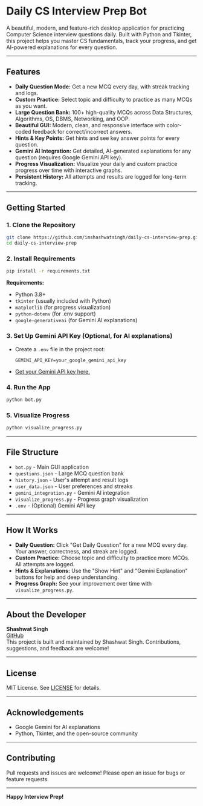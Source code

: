 # Daily CS Interview Prep Bot

A beautiful, modern, and feature-rich desktop application for practicing Computer Science interview questions daily. Built with Python and Tkinter, this project helps you master CS fundamentals, track your progress, and get AI-powered explanations for every question.

---

## Features

- **Daily Question Mode:** Get a new MCQ every day, with streak tracking and logs.
- **Custom Practice:** Select topic and difficulty to practice as many MCQs as you want.
- **Large Question Bank:** 100+ high-quality MCQs across Data Structures, Algorithms, OS, DBMS, Networking, and OOP.
- **Beautiful GUI:** Modern, clean, and responsive interface with color-coded feedback for correct/incorrect answers.
- **Hints & Key Points:** Get hints and see key answer points for every question.
- **Gemini AI Integration:** Get detailed, AI-generated explanations for any question (requires Google Gemini API key).
- **Progress Visualization:** Visualize your daily and custom practice progress over time with interactive graphs.
- **Persistent History:** All attempts and results are logged for long-term tracking.

---

## Getting Started

### 1. Clone the Repository
```bash
git clone https://github.com/imshashwatsingh/daily-cs-interview-prep.git
cd daily-cs-interview-prep
```

### 2. Install Requirements
```bash
pip install -r requirements.txt
```

**Requirements:**
- Python 3.8+
- `tkinter` (usually included with Python)
- `matplotlib` (for progress visualization)
- `python-dotenv` (for .env support)
- `google-generativeai` (for Gemini AI explanations)

### 3. Set Up Gemini API Key (Optional, for AI explanations)
- Create a `.env` file in the project root:
  ```
  GEMINI_API_KEY=your_google_gemini_api_key
  ```
- [Get your Gemini API key here.](https://aistudio.google.com/app/apikey)

### 4. Run the App
```bash
python bot.py
```

### 5. Visualize Progress
```bash
python visualize_progress.py
```

---

## File Structure

- `bot.py` - Main GUI application
- `questions.json` - Large MCQ question bank
- `history.json` - User's attempt and result logs
- `user_data.json` - User preferences and streaks
- `gemini_integration.py` - Gemini AI integration
- `visualize_progress.py` - Progress graph visualization
- `.env` - (Optional) Gemini API key

---

## How It Works

- **Daily Question:** Click "Get Daily Question" for a new MCQ every day. Your answer, correctness, and streak are logged.
- **Custom Practice:** Choose topic and difficulty to practice more MCQs. All attempts are logged.
- **Hints & Explanations:** Use the "Show Hint" and "Gemini Explanation" buttons for help and deep understanding.
- **Progress Graph:** See your improvement over time with `visualize_progress.py`.

---

## About the Developer

**Shashwat Singh**  
[GitHub](https://github.com/imshashwatsingh)  
This project is built and maintained by Shashwat Singh. Contributions, suggestions, and feedback are welcome!

---

## License

MIT License. See [LICENSE](LICENSE) for details.

---

## Acknowledgements
- Google Gemini for AI explanations
- Python, Tkinter, and the open-source community

---

## Contributing

Pull requests and issues are welcome! Please open an issue for bugs or feature requests.

---

**Happy Interview Prep!**
